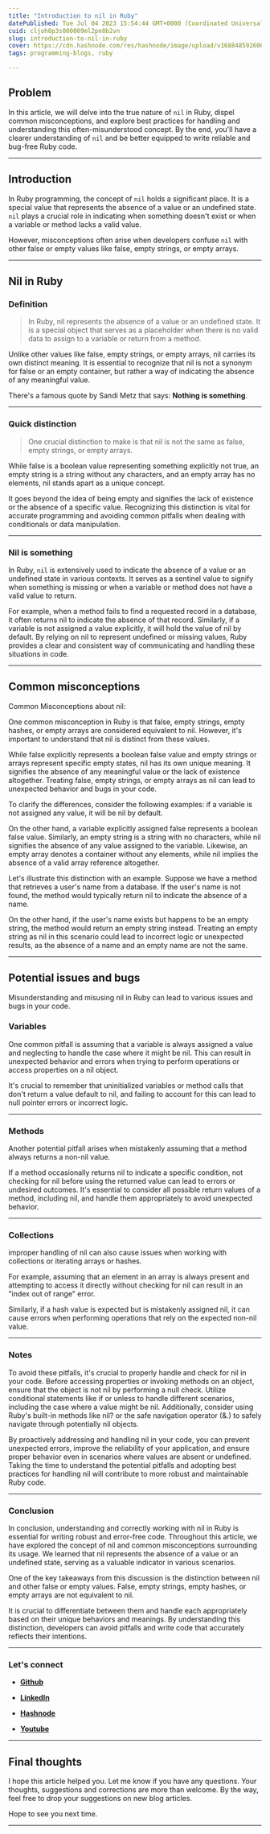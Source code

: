 ```yaml
---
title: "Introduction to nil in Ruby"
datePublished: Tue Jul 04 2023 15:54:44 GMT+0000 (Coordinated Universal Time)
cuid: cljoh0p3s000009ml2pe8b2vn
slug: introduction-to-nil-in-ruby
cover: https://cdn.hashnode.com/res/hashnode/image/upload/v1688485926066/b016bd09-95bd-41d5-a48f-98bbc5445263.png
tags: programming-blogs, ruby

---
```


## Problem

In this article, we will delve into the true nature of `nil` in Ruby, dispel common misconceptions, and explore best practices for handling and understanding this often-misunderstood concept. By the end, you'll have a clearer understanding of `nil` and be better equipped to write reliable and bug-free Ruby code.

---

## Introduction

In Ruby programming, the concept of `nil` holds a significant place. It is a special value that represents the absence of a value or an undefined state. `nil` plays a crucial role in indicating when something doesn't exist or when a variable or method lacks a valid value.

However, misconceptions often arise when developers confuse `nil` with other false or empty values like false, empty strings, or empty arrays.

---

## Nil in Ruby

### Definition

> In Ruby, nil represents the absence of a value or an undefined state. It is a special object that serves as a placeholder when there is no valid data to assign to a variable or return from a method.

Unlike other values like false, empty strings, or empty arrays, nil carries its own distinct meaning. It is essential to recognize that nil is not a synonym for false or an empty container, but rather a way of indicating the absence of any meaningful value.

There's a famous quote by Sandi Metz that says: **Nothing is something**.

---

### Quick distinction

> One crucial distinction to make is that nil is not the same as false, empty strings, or empty arrays.

While false is a boolean value representing something explicitly not true, an empty string is a string without any characters, and an empty array has no elements, nil stands apart as a unique concept.

It goes beyond the idea of being empty and signifies the lack of existence or the absence of a specific value. Recognizing this distinction is vital for accurate programming and avoiding common pitfalls when dealing with conditionals or data manipulation.

---

### Nil is something

In Ruby, `nil` is extensively used to indicate the absence of a value or an undefined state in various contexts. It serves as a sentinel value to signify when something is missing or when a variable or method does not have a valid value to return.

For example, when a method fails to find a requested record in a database, it often returns nil to indicate the absence of that record. Similarly, if a variable is not assigned a value explicitly, it will hold the value of nil by default. By relying on nil to represent undefined or missing values, Ruby provides a clear and consistent way of communicating and handling these situations in code.

---

## Common misconceptions

Common Misconceptions about nil:

One common misconception in Ruby is that false, empty strings, empty hashes, or empty arrays are considered equivalent to nil. However, it's important to understand that nil is distinct from these values.

While false explicitly represents a boolean false value and empty strings or arrays represent specific empty states, nil has its own unique meaning. It signifies the absence of any meaningful value or the lack of existence altogether. Treating false, empty strings, or empty arrays as nil can lead to unexpected behavior and bugs in your code.

To clarify the differences, consider the following examples: if a variable is not assigned any value, it will be nil by default.

On the other hand, a variable explicitly assigned false represents a boolean false value. Similarly, an empty string is a string with no characters, while nil signifies the absence of any value assigned to the variable. Likewise, an empty array denotes a container without any elements, while nil implies the absence of a valid array reference altogether.

Let's illustrate this distinction with an example. Suppose we have a method that retrieves a user's name from a database. If the user's name is not found, the method would typically return nil to indicate the absence of a name.

On the other hand, if the user's name exists but happens to be an empty string, the method would return an empty string instead. Treating an empty string as nil in this scenario could lead to incorrect logic or unexpected results, as the absence of a name and an empty name are not the same.

---

## Potential issues and bugs

Misunderstanding and misusing nil in Ruby can lead to various issues and bugs in your code.

### Variables

One common pitfall is assuming that a variable is always assigned a value and neglecting to handle the case where it might be nil. This can result in unexpected behavior and errors when trying to perform operations or access properties on a nil object.

It's crucial to remember that uninitialized variables or method calls that don't return a value default to nil, and failing to account for this can lead to null pointer errors or incorrect logic.

---

### Methods

Another potential pitfall arises when mistakenly assuming that a method always returns a non-nil value.

If a method occasionally returns nil to indicate a specific condition, not checking for nil before using the returned value can lead to errors or undesired outcomes. It's essential to consider all possible return values of a method, including nil, and handle them appropriately to avoid unexpected behavior.

---

### Collections

improper handling of nil can also cause issues when working with collections or iterating arrays or hashes.

For example, assuming that an element in an array is always present and attempting to access it directly without checking for nil can result in an "index out of range" error.

Similarly, if a hash value is expected but is mistakenly assigned nil, it can cause errors when performing operations that rely on the expected non-nil value.

---

### Notes

To avoid these pitfalls, it's crucial to properly handle and check for nil in your code. Before accessing properties or invoking methods on an object, ensure that the object is not nil by performing a null check. Utilize conditional statements like if or unless to handle different scenarios, including the case where a value might be nil. Additionally, consider using Ruby's built-in methods like nil? or the safe navigation operator (&.) to safely navigate through potentially nil objects.

By proactively addressing and handling nil in your code, you can prevent unexpected errors, improve the reliability of your application, and ensure proper behavior even in scenarios where values are absent or undefined. Taking the time to understand the potential pitfalls and adopting best practices for handling nil will contribute to more robust and maintainable Ruby code.

---

### Conclusion

In conclusion, understanding and correctly working with nil in Ruby is essential for writing robust and error-free code. Throughout this article, we have explored the concept of nil and common misconceptions surrounding its usage. We learned that nil represents the absence of a value or an undefined state, serving as a valuable indicator in various scenarios.

One of the key takeaways from this discussion is the distinction between nil and other false or empty values. False, empty strings, empty hashes, or empty arrays are not equivalent to nil.

It is crucial to differentiate between them and handle each appropriately based on their unique behaviors and meanings. By understanding this distinction, developers can avoid pitfalls and write code that accurately reflects their intentions.

---

### Let's connect

* [**Github**](https://github.com/alexcalaca)
    
* [**LinkedIn**](https://linkedin.com/in/alexandrecalacaofficial)
    
* [**Hashnode**](https://hashnode.com/onboard?next=/@alexandrecalaca)
    
* [**Youtube**](https://www.youtube.com/@alexandrecalacaofficial)
    

---

## **Final thoughts**

I hope this article helped you. Let me know if you have any questions. Your thoughts, suggestions and corrections are more than welcome. By the way, feel free to drop your suggestions on new blog articles.

Hope to see you next time.

---
